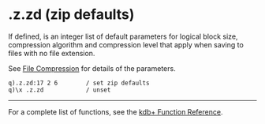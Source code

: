 .z.zd (zip defaults)
====================

If defined, is an integer list of default parameters for logical block size, compression algorithm and compression level that apply when saving to files with no file extension.

See [File Compression](Cookbook/FileCompression "wikilink") for details of the parameters.

    q).z.zd:17 2 6        / set zip defaults
    q)\x .z.zd            / unset 

------------------------------------------------------------------------

For a complete list of functions, see the [kdb+ Function Reference](Reference "wikilink").
